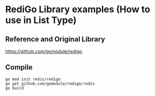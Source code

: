 # RediGo Library examples (How to use in List Type)


## Reference and Original Library 
https://github.com/gomodule/redigo

## Compile 
```
go mod init redis/redigo
go get github.com/gomodule/redigo/redis
go build
```





 
